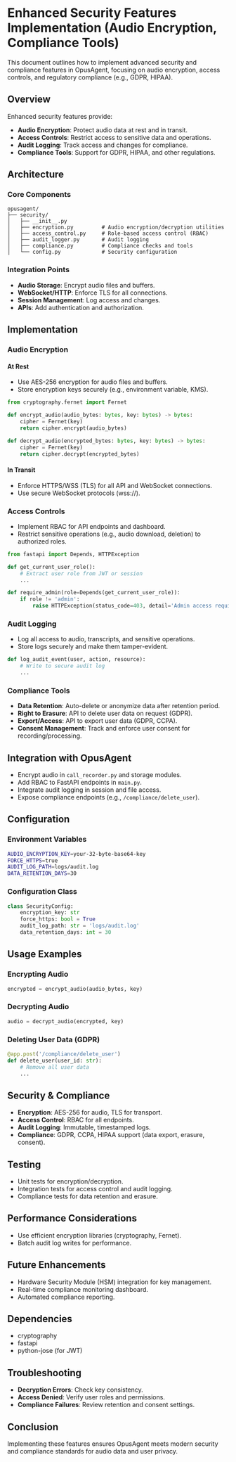 # Enhanced Security Features Implementation (Audio Encryption, Compliance Tools)

This document outlines how to implement advanced security and compliance features in OpusAgent, focusing on audio encryption, access controls, and regulatory compliance (e.g., GDPR, HIPAA).

## Overview

Enhanced security features provide:
- **Audio Encryption**: Protect audio data at rest and in transit.
- **Access Controls**: Restrict access to sensitive data and operations.
- **Audit Logging**: Track access and changes for compliance.
- **Compliance Tools**: Support for GDPR, HIPAA, and other regulations.

## Architecture

### Core Components
```
opusagent/
├── security/
│   ├── __init__.py
│   ├── encryption.py         # Audio encryption/decryption utilities
│   ├── access_control.py     # Role-based access control (RBAC)
│   ├── audit_logger.py       # Audit logging
│   ├── compliance.py         # Compliance checks and tools
│   └── config.py             # Security configuration
```

### Integration Points
- **Audio Storage**: Encrypt audio files and buffers.
- **WebSocket/HTTP**: Enforce TLS for all connections.
- **Session Management**: Log access and changes.
- **APIs**: Add authentication and authorization.

## Implementation

### Audio Encryption

#### At Rest
- Use AES-256 encryption for audio files and buffers.
- Store encryption keys securely (e.g., environment variable, KMS).

```python
from cryptography.fernet import Fernet

def encrypt_audio(audio_bytes: bytes, key: bytes) -> bytes:
    cipher = Fernet(key)
    return cipher.encrypt(audio_bytes)

def decrypt_audio(encrypted_bytes: bytes, key: bytes) -> bytes:
    cipher = Fernet(key)
    return cipher.decrypt(encrypted_bytes)
```

#### In Transit
- Enforce HTTPS/WSS (TLS) for all API and WebSocket connections.
- Use secure WebSocket protocols (wss://).

### Access Controls
- Implement RBAC for API endpoints and dashboard.
- Restrict sensitive operations (e.g., audio download, deletion) to authorized roles.

```python
from fastapi import Depends, HTTPException

def get_current_user_role():
    # Extract user role from JWT or session
    ...

def require_admin(role=Depends(get_current_user_role)):
    if role != 'admin':
        raise HTTPException(status_code=403, detail='Admin access required')
```

### Audit Logging
- Log all access to audio, transcripts, and sensitive operations.
- Store logs securely and make them tamper-evident.

```python
def log_audit_event(user, action, resource):
    # Write to secure audit log
    ...
```

### Compliance Tools
- **Data Retention**: Auto-delete or anonymize data after retention period.
- **Right to Erasure**: API to delete user data on request (GDPR).
- **Export/Access**: API to export user data (GDPR, CCPA).
- **Consent Management**: Track and enforce user consent for recording/processing.

## Integration with OpusAgent
- Encrypt audio in `call_recorder.py` and storage modules.
- Add RBAC to FastAPI endpoints in `main.py`.
- Integrate audit logging in session and file access.
- Expose compliance endpoints (e.g., `/compliance/delete_user`).

## Configuration

### Environment Variables
```bash
AUDIO_ENCRYPTION_KEY=your-32-byte-base64-key
FORCE_HTTPS=true
AUDIT_LOG_PATH=logs/audit.log
DATA_RETENTION_DAYS=30
```

### Configuration Class
```python
class SecurityConfig:
    encryption_key: str
    force_https: bool = True
    audit_log_path: str = 'logs/audit.log'
    data_retention_days: int = 30
```

## Usage Examples

### Encrypting Audio
```python
encrypted = encrypt_audio(audio_bytes, key)
```

### Decrypting Audio
```python
audio = decrypt_audio(encrypted, key)
```

### Deleting User Data (GDPR)
```python
@app.post('/compliance/delete_user')
def delete_user(user_id: str):
    # Remove all user data
    ...
```

## Security & Compliance
- **Encryption**: AES-256 for audio, TLS for transport.
- **Access Control**: RBAC for all endpoints.
- **Audit Logging**: Immutable, timestamped logs.
- **Compliance**: GDPR, CCPA, HIPAA support (data export, erasure, consent).

## Testing
- Unit tests for encryption/decryption.
- Integration tests for access control and audit logging.
- Compliance tests for data retention and erasure.

## Performance Considerations
- Use efficient encryption libraries (cryptography, Fernet).
- Batch audit log writes for performance.

## Future Enhancements
- Hardware Security Module (HSM) integration for key management.
- Real-time compliance monitoring dashboard.
- Automated compliance reporting.

## Dependencies
- cryptography
- fastapi
- python-jose (for JWT)

## Troubleshooting
- **Decryption Errors**: Check key consistency.
- **Access Denied**: Verify user roles and permissions.
- **Compliance Failures**: Review retention and consent settings.

## Conclusion

Implementing these features ensures OpusAgent meets modern security and compliance standards for audio data and user privacy. 